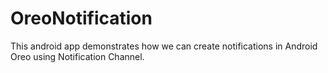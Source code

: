 # OreoNotification
This android app demonstrates how we can create notifications in Android Oreo using Notification Channel. 
